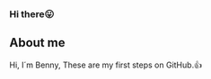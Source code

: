 ### Hi there:stuck_out_tongue:

## About me

Hi, I´m Benny,
These are my first steps on GitHub.:+1:



